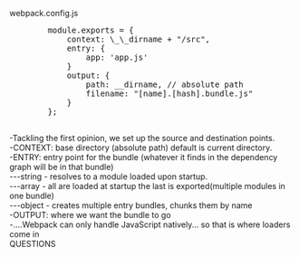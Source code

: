 <section>
    <p>webpack.config.js</p>
    <pre class="stretch highlight cpp">
        module.exports = {
            <span class="fragment zoom-in highlight-current-green">context:</span> \_\_dirname + "/src",
            <span class="fragment zoom-in highlight-current-green">entry:</span> {
                app: 'app.js'
            }
            <span class="fragment zoom-in highlight-current-green">output:</span> {
                path: __dirname, // absolute path
                filename: "[name].[hash].bundle.js"
            }
        };
    </pre>
    <aside class="notes">
        -Tackling the first opinion, we set up the source and destination points.</br>
        -CONTEXT: base directory (absolute path) default is current directory.</br>
        -ENTRY: entry point for the bundle (whatever it finds in the dependency graph will be in that bundle)</br>
        ---string - resolves to a module loaded upon startup.</br>
        ---array - all are loaded at startup the last is exported(multiple modules in one bundle)</br>
        ---object - creates multiple entry bundles, chunks them by name</br>
        -OUTPUT: where we want the bundle to go</br>
        -....Webpack can only handle JavaScript natively... so that is where loaders come in</br>
        QUESTIONS
    </aside>
</section>
